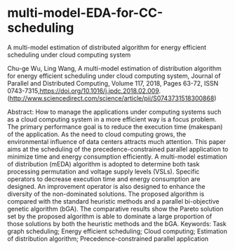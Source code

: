 # multi-model-EDA-for-CC-scheduling
A multi-model estimation of distributed algorithm for energy efficient scheduling under cloud computing system

Chu-ge Wu, Ling Wang, A multi-model estimation of distribution algorithm for energy efficient scheduling under cloud computing system, Journal of Parallel and Distributed Computing, Volume 117, 2018, Pages 63-72, ISSN 0743-7315,https://doi.org/10.1016/j.jpdc.2018.02.009.
(http://www.sciencedirect.com/science/article/pii/S0743731518300868)

Abstract: How to manage the applications under computing systems such as a cloud computing system in a more efficient way is a focus problem. The primary performance goal is to reduce the execution time (makespan) of the application. As the need to cloud computing grows, the environmental influence of data centers attracts much attention. This paper aims at the scheduling of the precedence-constrained parallel application to minimize time and energy consumption efficiently. A multi-model estimation of distribution (mEDA) algorithm is adopted to determine both task processing permutation and voltage supply levels (VSLs). Specific operators to decrease execution time and energy consumption are designed. An improvement operator is also designed to enhance the diversity of the non-dominated solutions. The proposed algorithm is compared with the standard heuristic methods and a parallel bi-objective genetic algorithm (bGA). The comparative results show the Pareto solution set by the proposed algorithm is able to dominate a large proportion of those solutions by both the heuristic methods and the bGA.
Keywords: Task graph scheduling; Energy efficient scheduling; Cloud computing; Estimation of distribution algorithm; Precedence-constrained parallel application
